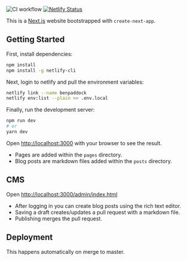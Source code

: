 ![CI workflow](https://github.com/pads/benpaddock.net/actions/workflows/ci.yml/badge.svg)
[![Netlify Status](https://api.netlify.com/api/v1/badges/fb13f0fa-126d-4a81-8c29-0bc52dba8c65/deploy-status)](https://app.netlify.com/projects/benpaddock/deploys)

This is a [Next.js](https://nextjs.org/) website bootstrapped with `create-next-app`.

## Getting Started

First, install dependencies:
```bash
npm install
npm install -g netlify-cli
```

Next, login to netlify and pull the environment variables:
```bash
netlify link --name benpaddock
netlify env:list --plain >> .env.local
```

Finally, run the development server:

```bash
npm run dev
# or
yarn dev
```

Open [http://localhost:3000](http://localhost:3000) with your browser to see the result.

- Pages are added within the `pages` directory.
- Blog posts are markdown files added within the `posts` directory.

## CMS

Open [http://localhost:3000/admin/index.html](http://localhost:3000/admin/index.html)
- After logging in you can create blog posts using the rich text editor.
- Saving a draft creates/updates a pull request with a markdown file.
- Publishing merges the pull request.

## Deployment

This happens automatically on merge to master.